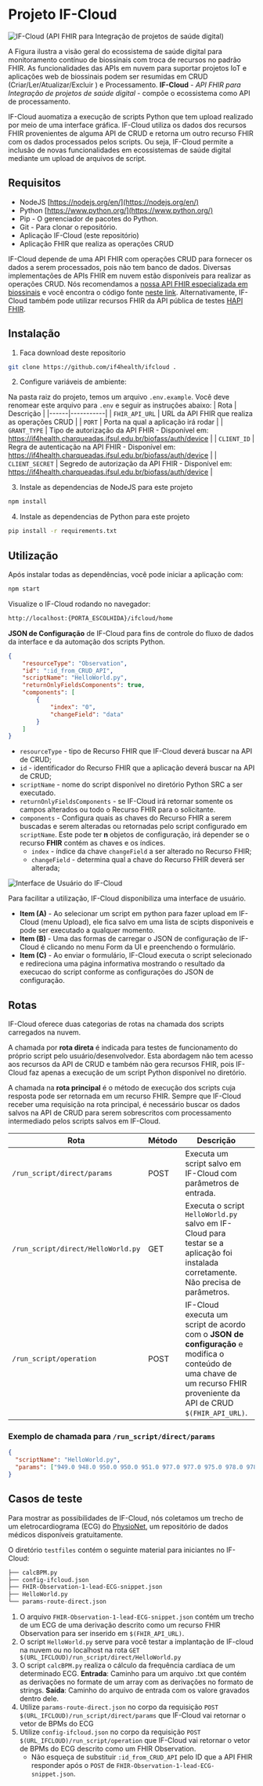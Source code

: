 # Projeto IF-Cloud
  
![IF-Cloud (API FHIR para Integração de projetos de saúde digital)](./img/IF-Cloud-paper-CBIS2024.png)

A Figura ilustra a visão  geral do ecossistema de saúde digital para monitoramento contínuo de biossinais com troca de recursos no padrão FHIR. As funcionalidades das APIs em nuvem para suportar projetos IoT e aplicações web de biossinais podem ser resumidas em CRUD (Criar/Ler/Atualizar/Excluir ) e Processamento. **IF-Cloud** - *API FHIR para Integração de projetos de saúde digital* - compõe o ecossistema como API de processamento.

IF-Cloud auomatiza a execução de scripts Python que tem upload realizado por meio de uma interface gráfica. IF-Cloud utiliza os dados dos recursos FHIR provenientes de alguma API de CRUD e retorna um outro recurso FHIR com os dados processados pelos scripts. Ou seja, IF-Cloud permite a inclusão de novas funcionalidades em ecossistemas de saúde digital mediante um upload de arquivos de script.


## Requisitos
- NodeJS [https://nodejs.org/en/](https://nodejs.org/en/)
- Python [https://www.python.org/](https://www.python.org/)
- Pip - O gerenciador de pacotes do Python.
- Git - Para clonar o repositório.
- Aplicação IF-Cloud (este repositório)
- Aplicação FHIR que realiza as operações CRUD


IF-Cloud depende de uma API FHIR com operações CRUD para fornecer os dados a serem processados, pois não tem banco de dados. Diversas implementações de APIs FHIR em nuvem estão disponíveis para realizar as operações CRUD.
Nós recomendamos a [nossa API FHIR especializada em biossinais](https://if4health.charqueadas.ifsul.edu.br/biosignalinfhir/api-docs/) e você encontra o código fonte [neste link](https://github.com/if4health/FASS-ECG). Alternativamente, IF-Cloud também pode utilizar recursos FHIR da API pública de testes [HAPI FHIR](https://hapi.fhir.org/baseR4/swagger-ui/).


## Instalação
1. Faca download deste repositorio
```sh
git clone https://github.com/if4health/ifcloud .
```
2. Configure variáveis de ambiente:

Na pasta raiz do projeto, temos um arquivo `.env.example`. Você deve renomear este arquivo para `.env` e seguir as instruções abaixo:
| Rota | Descrição |
|------|-----------|
| `FHIR_API_URL` | URL da API FHIR que realiza as operações CRUD |
| `PORT` | Porta na qual a aplicação irá rodar |
| `GRANT_TYPE` | Tipo de autorização da API FHIR - Disponível em: https://if4health.charqueadas.ifsul.edu.br/biofass/auth/device |
| `CLIENT_ID` | Regra de autenticação na API FHIR - Disponível em: https://if4health.charqueadas.ifsul.edu.br/biofass/auth/device |
| `CLIENT_SECRET` | Segredo de autorização da API FHIR - Disponível em: https://if4health.charqueadas.ifsul.edu.br/biofass/auth/device |


3. Instale as dependencias de NodeJS para este projeto 
```sh
npm install
```

4. Instale as dependencias de Python para este projeto 
```sh
pip install -r requirements.txt
```


## Utilização
Após instalar todas as dependências, você pode iniciar a aplicação com:
```sh
npm start
```
Visualize o IF-Cloud rodando no navegador:
```sh
http://localhost:{PORTA_ESCOLHIDA}/ifcloud/home
```

**JSON de Configuração** de IF-Cloud para fins de controle do fluxo de dados da interface e da automação dos scripts Python.

```json
{
    "resourceType": "Observation",
    "id": ":id_from_CRUD_API",
    "scriptName": "HelloWorld.py",
    "returnOnlyFieldsComponents": true,
    "components": [
        {
            "index": "0",
            "changeField": "data"
        }
    ]
}
```

- `resourceType` - tipo de Recurso FHIR que IF-Cloud deverá buscar na API de CRUD;
- `id` - identificador do Recurso FHIR que a aplicação deverá buscar na API de CRUD;
- `scriptName` - nome do script disponível no diretório Python SRC a ser executado.
- `returnOnlyFieldsComponents` - se IF-Cloud irá retornar somente os campos alterados ou todo o Recurso FHIR para o solicitante.
- `components` - Configura quais as chaves do Recurso FHIR a serem buscadas e serem alteradas ou retornadas pelo script configurado em `scriptName`. Este pode ter **n** objetos de configuração, irá depender se o recurso **FHIR** contém as chaves e os índices.
    - `index` - índice da chave `changeField` a ser alterado no Recurso FHIR;
	- `changeField` - determina qual a chave do Recurso FHIR deverá ser alterada;
	


![Interface de Usuário do IF-Cloud](./img/IF-Cloud-UI.png)

Para facilitar a utilização, IF-Cloud disponibiliza uma interface de usuário.
- **Item (A)** - Ao selecionar um script em python para fazer upload em IF-Cloud (menu Upload), ele fica salvo em uma lista de scipts disponiveis e pode ser executado a qualquer momento.
- **Item (B)** - Uma das formas de carregar o JSON de configuração de IF-Cloud é clicando no menu Form da UI e preenchendo o formulário.
- **Item (C)** - Ao enviar o formulário, IF-Cloud executa o script selecionado e redireciona uma página informativa mostrando o resultado da execucao do script conforme as configurações do JSON de configuração.



## Rotas

IF-Cloud oferece duas categorias de rotas na chamada dos scripts carregados na nuvem. 

A chamada por **rota direta** é indicada para testes de funcionamento do próprio script pelo usuário/desenvolvedor. Esta abordagem não tem acesso aos recursos da API de CRUD e também não gera recursos FHIR, pois IF-Cloud faz apenas a execução de um script Python disponível no diretório. 

A chamada na **rota principal** é o método de execução dos scripts cuja resposta pode ser retornada em um recurso FHIR. Sempre que IF-Cloud receber uma requisição na rota principal, é necessário buscar os dados salvos na API de CRUD para serem sobrescritos com processamento intermediado pelos scripts salvos em IF-Cloud. 

| Rota                         | Método | Descrição                                                                                                      | Exemplo |
|------------------------------|--------|----------------------------------------------------------------------------------------------------------------|---------|
| `/run_script/direct/params`  | POST   | Executa um script salvo em IF-Cloud com parâmetros de entrada.                                                 | Veja abaixo |
| `/run_script/direct/HelloWorld.py` | GET | Executa o script `HelloWorld.py` salvo em IF-Cloud para testar se a aplicação foi instalada corretamente. Não precisa de parâmetros. | N/A     |
| `/run_script/operation`      | POST   | IF-Cloud executa um script de acordo com o **JSON de configuração** e modifica o conteúdo de uma chave de um recurso FHIR proveniente da API de CRUD `$(FHIR_API_URL)`. | Veja documentação |

### Exemplo de chamada para `/run_script/direct/params`

```json
{
  "scriptName": "HelloWorld.py",
  "params": ["949.0 948.0 950.0 950.0 951.0 977.0 977.0 975.0 978.0 978.0 979.0 976.0"]
}
```


## Casos de teste

Para mostrar as possibilidades de IF-Cloud, nós coletamos um trecho de um eletrocardiograma (ECG) do [PhysioNet](https://physionet.org/), um repositório de dados médicos disponíveis gratuitamente.

O diretório `testfiles` contém o seguinte material para iniciantes no IF-Cloud: 
```sh
├── calcBPM.py
├── config-ifcloud.json
├── FHIR-Observation-1-lead-ECG-snippet.json
├── HelloWorld.py
└── params-route-direct.json
```

1. O arquivo `FHIR-Observation-1-lead-ECG-snippet.json` contém um trecho de um ECG de uma derivação descrito como um recurso FHIR Observation para ser inserido em `$(FHIR_API_URL)`.
2. O script `HelloWorld.py` serve para você testar a implantação de IF-cloud na nuvem ou no localhost na rota `GET $(URL_IFCLOUD)/run_script/direct/HelloWorld.py`
3. O script `calcBPM.py` realiza o cálculo da frequência cardíaca de um determinado ECG. **Entrada**: Caminho para um arquivo .txt que contém as derivações no formate de um array com as derivações no formato de strings. **Saída**: Caminho do arquivo de entrada com os valore gravados dentro dele.
4. Utilize `params-route-direct.json` no corpo da requisição `POST $(URL_IFCLOUD)/run_script/direct/params` que IF-Cloud vai retornar o vetor de BPMs do ECG
5. Utilize `config-ifcloud.json` no corpo da requisição `POST $(URL_IFCLOUD)/run_script/operation` que IF-Cloud vai retornar o vetor de BPMs do ECG descrito como um FHIR Observation. 
	- Não esqueça de substituir `:id_from_CRUD_API` pelo ID que a API FHIR responder após o `POST` de `FHIR-Observation-1-lead-ECG-snippet.json`.


